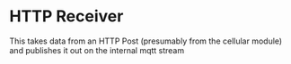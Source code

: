 HTTP Receiver
=======================

This takes data from an HTTP Post (presumably from the cellular module)
and publishes it out on the internal mqtt stream
